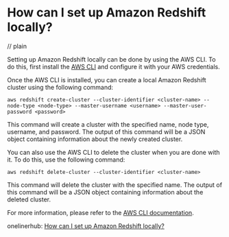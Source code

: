 # How can I set up Amazon Redshift locally?
// plain

Setting up Amazon Redshift locally can be done by using the AWS CLI. To do this, first install the [AWS CLI](https://docs.aws.amazon.com/cli/latest/userguide/cli-chap-install.html) and configure it with your AWS credentials.

Once the AWS CLI is installed, you can create a local Amazon Redshift cluster using the following command:

```
aws redshift create-cluster --cluster-identifier <cluster-name> --node-type <node-type> --master-username <username> --master-user-password <password>
```

This command will create a cluster with the specified name, node type, username, and password. The output of this command will be a JSON object containing information about the newly created cluster.

You can also use the AWS CLI to delete the cluster when you are done with it. To do this, use the following command:

```
aws redshift delete-cluster --cluster-identifier <cluster-name>
```

This command will delete the cluster with the specified name. The output of this command will be a JSON object containing information about the deleted cluster.

For more information, please refer to the [AWS CLI documentation](https://docs.aws.amazon.com/cli/latest/reference/redshift/index.html).

onelinerhub: [How can I set up Amazon Redshift locally?](https://onelinerhub.com/amazon-redshift/how-can-i-set-up-amazon-redshift-locally)
